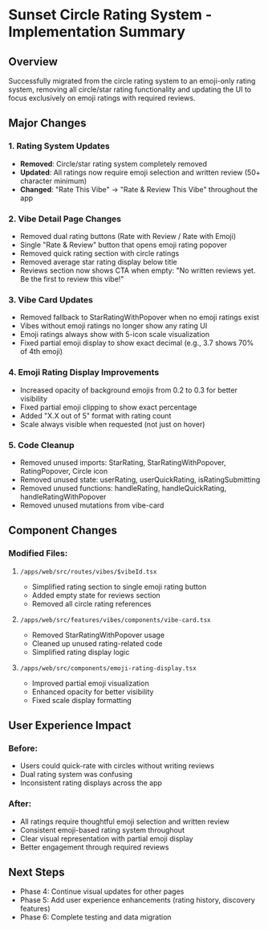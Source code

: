 # Sunset Circle Rating System - Implementation Summary

## Overview

Successfully migrated from the circle rating system to an emoji-only rating system, removing all circle/star rating functionality and updating the UI to focus exclusively on emoji ratings with required reviews.

## Major Changes

### 1. Rating System Updates

- **Removed**: Circle/star rating system completely removed
- **Updated**: All ratings now require emoji selection and written review (50+ character minimum)
- **Changed**: "Rate This Vibe" → "Rate & Review This Vibe" throughout the app

### 2. Vibe Detail Page Changes

- Removed dual rating buttons (Rate with Review / Rate with Emoji)
- Single "Rate & Review" button that opens emoji rating popover
- Removed quick rating section with circle ratings
- Removed average star rating display below title
- Reviews section now shows CTA when empty: "No written reviews yet. Be the first to review this vibe!"

### 3. Vibe Card Updates

- Removed fallback to StarRatingWithPopover when no emoji ratings exist
- Vibes without emoji ratings no longer show any rating UI
- Emoji ratings always show with 5-icon scale visualization
- Fixed partial emoji display to show exact decimal (e.g., 3.7 shows 70% of 4th emoji)

### 4. Emoji Rating Display Improvements

- Increased opacity of background emojis from 0.2 to 0.3 for better visibility
- Fixed partial emoji clipping to show exact percentage
- Added "X.X out of 5" format with rating count
- Scale always visible when requested (not just on hover)

### 5. Code Cleanup

- Removed unused imports: StarRating, StarRatingWithPopover, RatingPopover, Circle icon
- Removed unused state: userRating, userQuickRating, isRatingSubmitting
- Removed unused functions: handleRating, handleQuickRating, handleRatingWithPopover
- Removed unused mutations from vibe-card

## Component Changes

### Modified Files:

1. `/apps/web/src/routes/vibes/$vibeId.tsx`
   - Simplified rating section to single emoji rating button
   - Added empty state for reviews section
   - Removed all circle rating references

2. `/apps/web/src/features/vibes/components/vibe-card.tsx`
   - Removed StarRatingWithPopover usage
   - Cleaned up unused rating-related code
   - Simplified rating display logic

3. `/apps/web/src/components/emoji-rating-display.tsx`
   - Improved partial emoji visualization
   - Enhanced opacity for better visibility
   - Fixed scale display formatting

## User Experience Impact

### Before:

- Users could quick-rate with circles without writing reviews
- Dual rating system was confusing
- Inconsistent rating displays across the app

### After:

- All ratings require thoughtful emoji selection and written review
- Consistent emoji-based rating system throughout
- Clear visual representation with partial emoji display
- Better engagement through required reviews

## Next Steps

- Phase 4: Continue visual updates for other pages
- Phase 5: Add user experience enhancements (rating history, discovery features)
- Phase 6: Complete testing and data migration
